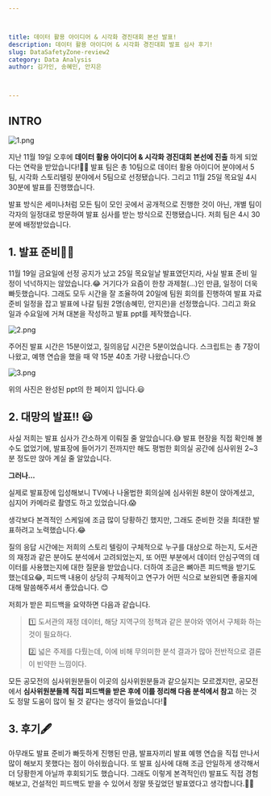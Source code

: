 ```yaml
---



title: 데이터 활용 아이디어 & 시각화 경진대회 본선 발표!
description: 데이터 활용 아이디어 & 시각화 경진대회 발표 심사 후기!
slug: DataSafetyZone-review2
category: Data Analysis
author: 김가인, 송혜민, 안지은



---
```


## INTRO



![1.png](/DataSafetyZone-review2/1.png)


지난 11월 19일 오후에 __데이터 활용 아이디어 & 시각화 경진대회 본선에 진출__ 하게 되었다는 연락을 받았습니다!🥳🥳 발표 팀은 총 10팀으로 데이터 활용 아이디어 분야에서 5팀, 시각화 스토리텔링 분야에서 5팀으로 선정됐습니다. 그리고 11월 25일 목요일 4시 30분에 발표를 진행했습니다.

발표 방식은 세미나처럼 모든 팀이 모인 곳에서 공개적으로 진행한 것이 아닌, 개별 팀이 각자의 일정대로 방문하여 발표 심사를 받는 방식으로 진행됐습니다. 저희 팀은 4시 30분에 배정받았습니다.

## 1. 발표 준비🏃‍♀️

11월 19일 금요일에 선정 공지가 났고 25일 목요일날 발표였던지라, 사실 발표 준비 일정이 넉넉하지는 않았습니다.😂 거기다가 요즘이 한창 과제철(...)인 만큼, 일정이 더욱 빠듯했습니다. 그래도 모두 시간을 잘 조율하여 20일에 팀원 회의를 진행하여 발표 자료 준비 일정을 잡고 발표에 나갈 팀원 2명(송혜민, 안지은)을 선정했습니다. 그리고  화요일과 수요일에 거쳐 대본을 작성하고 발표 ppt를  제작했습니다.



![2.png](/DataSafetyZone-review2/2.png)



주어진 발표 시간은 15분이었고, 질의응답 시간은 5분이었습니다. 스크립트는 총 7장이 나왔고, 예행 연습을 했을 때 약 15분 40초 가량 나왔습니다.😶



![3.png](/DataSafetyZone-review2/3.png)



위의 사진은 완성된 ppt의 한 페이지 입니다.😃



## 2. 대망의 발표!! 😃 

사실 저희는 발표 심사가 간소하게 이뤄질 줄 알았습니다.😅 발표 현장을 직접 확인해 볼 수도 없었기에, 발표장에 들어가기 전까지만 해도 평범한 회의실 공간에 심사위원 2~3분 정도만 앉아 계실 줄 알았습니다.

__그러나...__

실제로 발표장에 입성해보니 TV에나 나올법한 회의실에 심사위원 8분이 앉아계셨고, 심지어 카메라로 촬영도 하고 있었습니다.😱 

생각보다 본격적인 스케일에 조금 많이 당황하긴 했지만, 그래도 준비한 것을 최대한 발표하려고 노력했습니다.😂 

질의 응답 시간에는 저희의 스토리 텔링이 구체적으로 누구를 대상으로 하는지, 도서관의 재정과 같은 분야도 분석에서 고려되었는지, 또 어떤 부분에서 데이터 안심구역의 데이터를 사용했는지에 대한 질문을 받았습니다. 더하여 조금은 뼈아픈 피드백을 받기도 했는데요😂, 피드백 내용이 상당히 구체적이고 연구가 어떤 식으로 보완되면 좋을지에 대해 말씀해주셔서 좋았습니다. 😊

 저희가 받은 피드백을 요약하면 다음과 같습니다.



> 1️⃣ 도서관의 재정 데이터, 해당 지역구의 정책과 같은 분야와 엮어서 구체화 하는 것이 필요하다.
>
> 2️⃣ 넓은 주제를 다뤘는데, 이에 비해 무의미한 분석 결과가 많아 전반적으로 결론이 빈약한 느낌이다.  



모든 공모전의 심사위원분들이 이곳의 심사위원분들과 같으실지는 모르겠지만, 공모전에서 __심사위원분들께 직접 피드백을 받은 후에 이를 정리해 다음 분석에서 참고__ 하는 것도 정말 도움이 많이 될 것 같다는 생각이 들었습니다!🤗



## 3. 후기🖋

 아무래도 발표 준비가 빠듯하게 진행된 만큼, 발표자끼리 발표 예행 연습을 직접 만나서 많이 해보지 못했다는 점이 아쉬웠습니다. 또 발표 심사에 대해 조금 안일하게 생각해서 더 당황한게 아닐까 후회되기도 했습니다. 그래도 이렇게 본격적인(!) 발표도 직접 경험해보고, 건설적인 피드백도 받을 수 있어서 정말 뜻깊었던 발표였다고 생각합니다.🤸‍♀️
